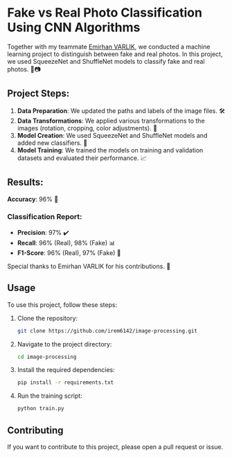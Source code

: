 # Fake vs Real Photo Classification Using CNN Algorithms

Together with my teammate [Emirhan VARLIK](https://github.com/EmirhanVarlk), we conducted a machine learning project to distinguish between fake and real photos. In this project, we used SqueezeNet and ShuffleNet models to classify fake and real photos. 🤖📷

## Project Steps:
1. **Data Preparation**: We updated the paths and labels of the image files. 🛠️
2. **Data Transformations**: We applied various transformations to the images (rotation, cropping, color adjustments). 🎨
3. **Model Creation**: We used SqueezeNet and ShuffleNet models and added new classifiers. 🧠
4. **Model Training**: We trained the models on training and validation datasets and evaluated their performance. 📈

## Results:
**Accuracy**: 96% 🎯

### Classification Report:
- **Precision**: 97% ✔️
- **Recall**: 96% (Real), 98% (Fake) 📊
- **F1-Score**: 96% (Real), 97% (Fake) 🏅

Special thanks to Emirhan VARLIK for his contributions. 🙌

## Usage
To use this project, follow these steps:

1. Clone the repository:
    ```bash
    git clone https://github.com/irem6142/image-processing.git
    ```
2. Navigate to the project directory:
    ```bash
    cd image-processing
    ```
3. Install the required dependencies:
    ```bash
    pip install -r requirements.txt
    ```
4. Run the training script:
    ```bash
    python train.py
    ```

## Contributing
If you want to contribute to this project, please open a pull request or issue.


